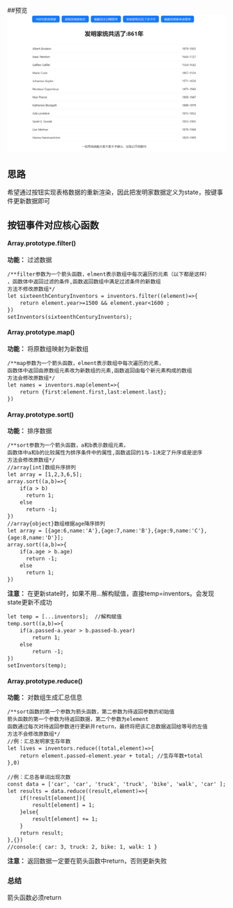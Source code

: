 ##预览
![](https://raw.githubusercontent.com/XiYuXu/MyPictures/master/20231216235959.png)

## 思路
希望通过按钮实现表格数据的重新渲染，因此把发明家数据定义为state，按键事件更新数据即可

## 按钮事件对应核心函数
#### Array.prototype.filter()
**功能：** 过滤数据
```
/**filter参数为一个箭头函数，elment表示数组中每次遍历的元素（以下都是这样）
，函数体中返回过滤的条件,函数返回数组中满足过滤条件的新数组
方法不修改原数组*/
let sixteenthCenturyInventors = inventors.filter((element)=>{
    return element.year>=1500 && element.year<1600 ;
})
setInventors(sixteenthCenturyInventors);
```
#### Array.prototype.map()
**功能：** 将原数组映射为新数组
```
/**map参数为一个箭头函数，elment表示数组中每次遍历的元素，
函数体中返回由原数组元素改为新数组的元素,函数返回由每个新元素构成的数组
方法会修改原数组*/
let names = inventors.map(element=>{
    return {first:element.first,last:element.last};
})
```

#### Array.prototype.sort()
**功能：** 排序数据
```
/**sort参数为一个箭头函数，a和b表示数组元素，
函数体中a和b的比较属性为排序条件中的属性,函数返回的1与-1决定了升序或是逆序
方法会修改原数组*/
//array[int]数组升序排列
let array = [1,2,3,6,5];
array.sort((a,b)=>{
    if(a > b)
      return 1;
    else
      return -1;
})
//array{object}数组根据age降序排列
let array = [{age:6,name:'A'},{age:7,name:'B'},{age:9,name:'C'},{age:8,name:'D'}];
array.sort((a,b)=>{
    if(a.age > b.age)
      return -1;
    else
      return 1;
})
```
**注意：** 在更新state时，如果不用...解构赋值，直接temp=inventors。会发现state更新不成功
```
let temp = [...inventors];  //解构赋值
temp.sort((a,b)=>{
    if(a.passed-a.year > b.passed-b.year)
        return 1;
    else
        return -1;
})
setInventors(temp);
```

#### Array.prototype.reduce()
**功能：** 对数组生成汇总信息
```
/**sort函数的第一个参数为箭头函数，第二参数为待返回参数的初始值
箭头函数的第一个参数为待返回数据，第二个参数为element
函数通过每次对待返回参数进行更新并return，最终将把该汇总数据返回给等号的左值
方法不会修改原数组*/
//例：汇总发明家生存年数
let lives = inventors.reduce((total,element)=>{
    return element.passed-element.year + total; //生存年数+total
},0)

//例：汇总各单词出现次数
const data = ['car', 'car', 'truck', 'truck', 'bike', 'walk', 'car' ];
let results = data.reduce((result,element)=>{
    if(!result[element]){
        result[element] = 1;
    }else{
        result[element] += 1;
    }
    return result;
},{})
//console:{ car: 3, truck: 2, bike: 1, walk: 1 }
```
**注意：** 返回数据一定要在箭头函数中return，否则更新失败

### 总结
箭头函数必须return